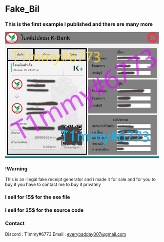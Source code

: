 # Fake_Bil

### This is the first example I published and there are many more
<img src="https://raw.githubusercontent.com/T1mwy/Fake_Bil/main/Fakebil.png?token=GHSAT0AAAAAAB2MLM2KXL7KKQXJ4ODCQCP2Y6TMW2A" alt="Italian Trulli">

### !Warning
This is an illegal fake receipt generator and i made it for sale and for you to buy it you have to contact me to buy it privately


### I sell for 15$ for the exe file

### I sell for 25$ for the source code

### Contact
Discord : T1mmy#6773
Email : everybadday007@gmail.com
